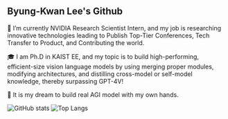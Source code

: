 ## Byung-Kwan Lee's Github

🔭 I’m currently NVIDIA Research Scientist Intern, and my job is researching innovative technologies leading to Publish Top-Tier Conferences, Tech Transfer to Product, and Contributing the world. 

🎓 I am Ph.D in KAIST EE, and my topic is to build high-performing, efficient-size vision language models by using merging proper modules, modifying architectures, and distilling cross-model or self-model knowledge, thereby surpassing GPT-4V!

🥅 It is my dream to build real AGI model with my own hands.

<!--
**ByungKwanLee/ByungKwanLee** is a ✨ _special_ ✨ repository because its `README.md` (this file) appears on your GitHub profile.

Here are some ideas to get you started:

- 🔭 I’m currently working on ...
- 🌱 I’m currently learning ...
- 👯 I’m looking to collaborate on ...
- 🤔 I’m looking for help with ...
- 💬 Ask me about ...
- 📫 How to reach me: ...
- 😄 Pronouns: ...
- ⚡ Fun fact: ...
-->
![GitHub stats](https://github-readme-stats.vercel.app/api?username=ByungKwanLee&show_icons=true&theme=dracula&hide=contribs,prs)  ![Top Langs](https://github-readme-stats.vercel.app/api/top-langs/?username=ByungKwanLee&layout=compact&theme=dracula)
